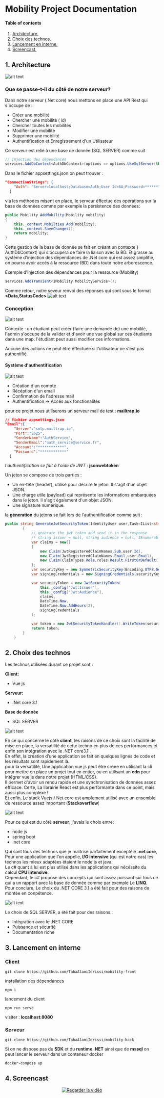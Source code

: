 # Mobility Project Documentation

#### Table of contents

1. [ Architecture. ](#archi)
2. [ Choix des technos. ](#technos)
3. [ Lancement en interne. ](#launch)
4. [ Screencast. ](#video)


<a name="archi"></a>
## 1. Architecture

![alt text](./src/assets/img/archi.png)

### Que se passe-t-il du côté de notre serveur?

Dans notre serveur (.Net core) nous mettons en place une API Rest qui s'occupe de : 
* Créer une mobilité
* Chercher une mobilité ( id)
* Chercher toutes les mobilités
* Modifier une mobilité
* Supprimer une mobilité
* Authentification et Enregistrement d'un Utilisateur

Ce serveur est relié à une base de donnée (SQL SERVER) comme suit
```c#
// Injection des dépendances 
services.AddDbContext<AuthDbContext>(options => options.UseSqlServer(this._config.GetConnectionString("Auth")));
```
Dans le fichier appsettings.json on peut trouver :
```json
"ConnectionStrings": {
    "Auth": "Server=localhost;Database=Auth;User Id=SA;Password=******"
  }
```
via les méthodes misent en place, le serveur éffectue des opérations sur la base de données comme par exemple la pérsistence des données:
```c#
public Mobility AddMobility(Mobility mobility)
{
    this._context.Mobilties.Add(mobility);
    this._context.SaveChanges();
    return mobility;
}
```
Cette gestion de la base de donnée se fait en créant un contexte ( AuthDbContext) qui s'occupera de faire la liaison avec la BD.
Et grasse au système d'injection des dépendances de .Net core qui est assez simplifié, on pourra avoir accés à la ressource (BD) dans toute notre arborescence.

Exemple d'injection des dépendances pour la ressource (Mobility)
```c#
services.AddTransient<IMobility,MobilityService>();
```

Comme retour, notre seveur renvoi des réponses qui sont sous le format **<Data,StatusCode>**
![alt text](./src/assets/img/resp.png)


### Conception

![alt text](./src/assets/img/Diag.png)

Contexte : un étudiant peut créer (faire une demande de) une mobilité, l'admin s'occupe de la valider et d'avoir une vue global sur ces étudiants dans une map.
l'étudiant peut aussi modifier ces informations.

Aucune des actions ne peut être éffectuée si l'utilisateur ne s'est pas authentifié.

#### Système d'authentification

![alt text](./src/assets/img/usecase.png)

* Création d'un compte
* Récéption d'un email 
* Confirmation de l'adresse mail
* Authentification -> Accés aux fonctionalités

pour ce projet nous utiliserons un serveur mail de test : **mailtrap.io**

```json
// fichier appsettings.json
"Email":{
    "Server":"smtp.mailtrap.io",
    "Port":"2525",
    "SenderName":"AuthService",
    "SenderEmail":"auth_service@service.fr",
    "Account":"************",
    "Password":"************"
  }
```

*l'authentification se fait à l'aide de JWT* : **jsonwebtoken**

Un jeton se compose de trois parties :

* Un en-tête (header), utilisé pour décrire le jeton. Il s'agit d'un objet JSON.
* Une charge utile (payload) qui représente les informations embarquées dans le jeton. Il s'agit également d'un objet JSON.
* Une signature numérique.

la **géneration** du jetons se fait lors de l'authentification comme suit :

```c#
public string GenerateJwtSecurityToken(IdentityUser user,Task<IList<string>> roles)
        {
            // generate the jwt token and send it in the response 
            /* string issuer = null, string audience = null, IEnumerable<Claim> claims = null, DateTime? notBefore = null, DateTime? expires = null, SigningCredentials signingCredentials = null */
            var claims = new[]
            {
                new Claim(JwtRegisteredClaimNames.Sub,user.Id),
                new Claim(JwtRegisteredClaimNames.Email,user.Email),
                new Claim(ClaimTypes.Role,roles.Result.FirstOrDefault())
            };
            var securityKey = new SymmetricSecurityKey(Encoding.UTF8.GetBytes(this._config["Jwt:SecretKey"]));
            var signingCredentials = new SigningCredentials(securityKey, SecurityAlgorithms.HmacSha256);

            var securityToken = new JwtSecurityToken(
                this._config["Jwt:Issuer"],
                this._config["Jwt:Audience"],
                claims,
                DateTime.Now,
                DateTime.Now.AddHours(2),
                signingCredentials
            );

            var token = new JwtSecurityTokenHandler().WriteToken(securityToken);
            return token;
        }
    }

```


<a name="technos"></a>
## 2. Choix des technos

Les technos utilisées durant ce projet sont :

**Client:**

* Vue js

**Serveur:**

* .Net core 3.1

**Base de donnée**

* SQL SERVER

![alt text](https://upload.wikimedia.org/wikipedia/commons/thumb/9/95/Vue.js_Logo_2.svg/100px-Vue.js_Logo_2.svg.png)

En ce qui concerne le côté **client**, les raisons de ce choix sont la facilité de mise en place, la versatilité de cette techno en plus de ces performances et enfin son intégration avec le .NET core3.1 .<br>
En effet, la création d’une application se fait en quelques lignes de code et les résultats sont rapidement là.<br>
pour la versatilité, Une application vue js peut être créee en utilisant la cli pour mettre en place un projet tout en entier, ou en utilisant un **cdn** pour intégrer vue js dans notre
projet (HTML/CSS).<br> 
Il permet d'avoir un rendu rapide et une synchronisation de données assez efficace. Certe, La librairie React est plus performante dans ce point, mais aussi plus complexe !<br>
Et enfin, Le stack Vuejs / Net core est amplement utilisé avec un ensemble de ressource assez important (**Stackoverflow**)

![alt text](https://upload.wikimedia.org/wikipedia/commons/thumb/e/ee/.NET_Core_Logo.svg/100px-.NET_Core_Logo.svg.png)

Pour ce qui est du côté **serveur**, j'avais le choix entre:

* node js
* spring boot
* .net core

Qui sont tous des technos que je maîtrise parfaitement exceptéle **.net core**, Pour une application que l'on appelle, **I/O intensive** (qui est notre cas) les technos les mieux adaptées étaient le node js et java.<br>
Le c# quant à lui est plus utilisé dans les applications qui nécéssite du calcul **CPU intensive**.<br>
Cependant, le c# propose des concepts qui sont assez puissant sur tous ce qui a un rapport avec la base de donnée comme par exemple  Le **LINQ**.<br>
Pour conclure, Le choix du .NET CORE 3.1 a été fait pour des raisons de montée en conpétence.


![alt text](https://img.icons8.com/color/100/microsoft-sql-server.png)

Le choix de SQL SERVER, a été fait pour des raisons :

* Intégration avec le .NET CORE
* Puissance et sécurité
* Documentation riche


<a name="launch"></a>
## 3. Lancement en interne

### Client 

```git
git clone https://github.com/TahaAlamiIdrissi/mobility-front
```
installation des dépendances
```npm
npm i 
```
lancement du client
```npm
npm run serve
```
visiter : **localhost:8080**

### Serveur

```git
git clone https://github.com/TahaAlamiIdrissi/mobility-back
```

Si on ne dispose pas du **SDK** et du **runtime .NET** ainsi que de **mssql** on peut lancer le serveur dans un conteneur docker

```docker
docker-compose up
```

<a name="video"></a>
## 4. Screencast

<p align="center">
 <a href="https://youtu.be/56CGnCDs04Y">
  <img src="./src/assets/img/thumbnail.png" alt="Regarder la vidéo"/>
 </a>
</p>